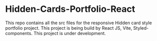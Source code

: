# Hidden-Cards-Portfolio-React
This repo contains all the src files for the responsive Hidden card style portfolio project. This project is being build by React JS, Vite, Styled-components. This project is under  development.
